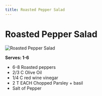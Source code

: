 ```yaml
---
title: Roasted Pepper Salad
---
```


# Roasted Pepper Salad
![Roasted Pepper Salad](https://cookage-recipe-src.s3.amazonaws.com/user-data/fisher/miscel/841690312537_.pic_hd.jpg)


**Serves: 1-6**

- 6-8 Roasted peppers
- 2/3 C Olive Oil
- 1/4 C red wine vinegar
- 2 T EACH Chopped Parsley + basil
- Salt of Pepper
